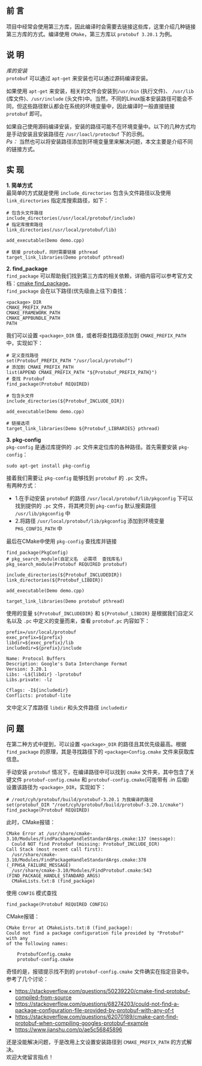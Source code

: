 ## 前 言
项目中经常会使用第三方库，因此编译时会需要去链接这些库，这里介绍几种链接第三方库的方式。编译使用 `CMake`，第三方库以 `protobuf 3.20.1` 为例。

## 说 明
*库的安装*  
`protobuf` 可以通过 `apt-get` 来安装也可以通过源码编译安装。

如果使用 `apt-get` 来安装，相关的文件会安装到`/usr/bin` (执行文件)、 `/usr/lib` (库文件)、`/usr/include` (头文件)中。当然，不同的Linux版本安装路径可能会不同，但这些路径默认都会在系统的环境变量中，因此编译时一般直接链接 `protobuf` 即可。

如果自己使用源码编译安装，安装的路径可能不在环境变量中。以下的几种方式均是手动安装且安装路径在 `/usr/loacl/protocbuf` 下的示例。  
*Ps：* 当然也可以将安装路径添加到环境变量里来解决问题，本文主要是介绍不同的链接方式。

## 实 现
**1. 简单方式**  
最简单的方式就是使用 `include_directories` 包含头文件路径以及使用 `link_directories` 指定库搜索路径，如下：
```
# 包含头文件路径
include_directories(/usr/local/protobuf/include)
# 指定库搜索路径
link_directories(/usr/local/protobuf/lib)

add_executable(Demo demo.cpp)

# 链接 protobuf，同时需要链接 pthread
target_link_libraries(Demo protobuf pthread)
```

**2. find_package**  
`find_package` 可以帮助我们找到第三方库的相关依赖，详细内容可以参考官方文档：[cmake find_package](https://cmake.org/cmake/help/latest/command/find_package.html)。  
`find_package` 会在以下路径(优先级由上往下)查找：
```
<package>_DIR
CMAKE_PREFIX_PATH
CMAKE_FRAMEWORK_PATH
CMAKE_APPBUNDLE_PATH
PATH
```
我们可以设置 `<package>_DIR` 值，或者将查找路径添加到 `CMAKE_PREFIX_PATH` 中，实现如下：
```
# 定义查找路径
set(Protobuf_PREFIX_PATH "/usr/local/protobuf")
# 添加到 CMAKE_PREFIX_PATH
list(APPEND CMAKE_PREFIX_PATH "${Protobuf_PREFIX_PATH}")
# 查找 Protobuf
find_package(Protobuf REQUIRED)

# 包含头文件
include_directories(${Protobuf_INCLUDE_DIR})

add_executable(Demo demo.cpp)

# 链接选项
target_link_libraries(Demo ${Protobuf_LIBRARIES} pthread)
```

**3. pkg-config**  
`pkg-config` 是通过库提供的 `.pc` 文件来定位库的各种路径。首先需要安装 `pkg-config`：
```
sudo apt-get install pkg-config
```
接着我们需要让 `pkg-config` 能够找到 `protobuf` 的 `.pc` 文件。  
有两种方式：
- 1.在手动安装 `protobuf` 的路径 `/usr/local/protobuf/lib/pkgconfig` 下可以找到提供的 `.pc` 文件，将其拷贝到 `pkg-config` 默认搜索路径 `/usr/lib/pkgconfig` 中
- 2.将路径 `/usr/local/protobuf/lib/pkgconfig` 添加到环境变量 `PKG_CONFIG_PATH` 中

最后在CMake中使用 `pkg-config` 查找库并链接
```
find_package(PkgConfig)
# pkg_search_module(自定义名  必需项  查找库名)
pkg_search_module(Protobuf REQUIRED protobuf)

include_directories(${Protobuf_INCLUDEDIR})
link_directories(${Protobuf_LIBDIR})

add_executable(Demo demo.cpp)

target_link_libraries(Demo protobuf pthread)
```
使用的变量 `${Protobuf_INCLUDEDIR}` 和 `${Protobuf_LIBDIR}` 是根据我们自定义名以及 `.pc` 中定义的变量而来，查看 `protobuf.pc` 内容如下：
```
prefix=/usr/local/protobuf                                                                                                                                        
exec_prefix=${prefix}
libdir=${exec_prefix}/lib
includedir=${prefix}/include

Name: Protocol Buffers
Description: Google's Data Interchange Format
Version: 3.20.1
Libs: -L${libdir} -lprotobuf
Libs.private: -lz 

Cflags: -I${includedir}
Conflicts: protobuf-lite
```
文中定义了库路径 `libdir` 和头文件路径 `includedir`

## 问 题
在第二种方式中提到，可以设置 `<package>_DIR` 的路径且其优先级最高。根据 `find_package` 的原理，其是寻找路径下的 `<package>Config.cmake` 文件来获取库信息。

手动安装 `protobuf` 情况下，在编译路径中可以找到 `cmake` 文件夹，其中包含了关键文件 `protobuf-config.cmake` 和 `protobuf-config.cmake`(可能带有 .in 后缀)
设置该路径为 `<package>_DIR`，实现如下：
```
# /root/cyh/protobuf/build/protobuf-3.20.1 为我编译的路径
set(protobuf_DIR "/root/cyh/protobuf/build/protobuf-3.20.1/cmake")
find_package(Protobuf REQUIRED)
```
此时，CMake报错：
```
CMake Error at /usr/share/cmake-3.10/Modules/FindPackageHandleStandardArgs.cmake:137 (message):
  Could NOT find Protobuf (missing: Protobuf_INCLUDE_DIR)
Call Stack (most recent call first):
  /usr/share/cmake-3.10/Modules/FindPackageHandleStandardArgs.cmake:378 (_FPHSA_FAILURE_MESSAGE)
  /usr/share/cmake-3.10/Modules/FindProtobuf.cmake:543 (FIND_PACKAGE_HANDLE_STANDARD_ARGS)
  CMakeLists.txt:8 (find_package)
```
使用 `CONFIG` 模式查找
```
find_package(Protobuf REQUIRED CONFIG)
```
CMake报错：
```
CMake Error at CMakeLists.txt:8 (find_package):
Could not find a package configuration file provided by "Protobuf" with any
of the following names:

    ProtobufConfig.cmake
    protobuf-config.cmake
```
奇怪的是，报错提示找不到的 `protobuf-config.cmake` 文件确实在指定目录中。
参考了几个讨论：
- https://stackoverflow.com/questions/50239220/cmake-find-protobuf-compiled-from-source
- https://stackoverflow.com/questions/68274203/could-not-find-a-package-configuration-file-provided-by-protobuf-with-any-of-t
- https://stackoverflow.com/questions/62070189/cmake-cant-find-protobuf-when-compiling-googles-protobuf-example
- https://www.jianshu.com/p/ae5c56845896

还是没能解决问题，于是改用上文设置安装路径到 `CMAKE_PREFIX_PATH` 的方式解决。  
欢迎大佬留言指点！
